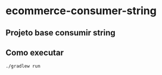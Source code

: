 # ecommerce-consumer-string
## Projeto base consumir string

## Como executar
```
./gradlew run
```
